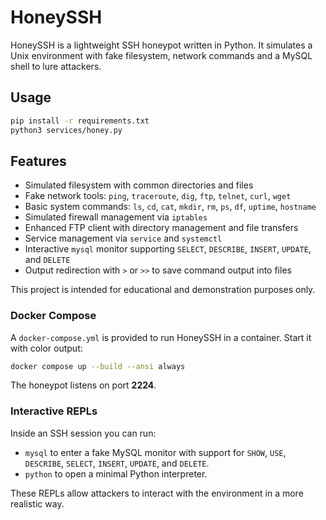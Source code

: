 # HoneySSH

HoneySSH is a lightweight SSH honeypot written in Python. It simulates a Unix environment with fake filesystem, network commands and a MySQL shell to lure attackers.

## Usage

```bash
pip install -r requirements.txt
python3 services/honey.py
```

## Features

- Simulated filesystem with common directories and files
- Fake network tools: `ping`, `traceroute`, `dig`, `ftp`, `telnet`, `curl`, `wget`
- Basic system commands: `ls`, `cd`, `cat`, `mkdir`, `rm`, `ps`, `df`, `uptime`, `hostname`
- Simulated firewall management via `iptables`
- Enhanced FTP client with directory management and file transfers
- Service management via `service` and `systemctl`
- Interactive `mysql` monitor supporting `SELECT`, `DESCRIBE`, `INSERT`, `UPDATE`, and `DELETE`
- Output redirection with `>` or `>>` to save command output into files

This project is intended for educational and demonstration purposes only.

### Docker Compose

A `docker-compose.yml` is provided to run HoneySSH in a container. Start it with color output:

```bash
docker compose up --build --ansi always
```

The honeypot listens on port **2224**.

### Interactive REPLs

Inside an SSH session you can run:

- `mysql` to enter a fake MySQL monitor with support for `SHOW`, `USE`, `DESCRIBE`, `SELECT`, `INSERT`, `UPDATE`, and `DELETE`.
- `python` to open a minimal Python interpreter.

These REPLs allow attackers to interact with the environment in a more realistic way.
